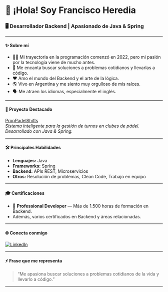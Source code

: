 # 👋 ¡Hola! Soy Francisco Heredia

### 🖥️ Desarrollador Backend | Apasionado de Java & Spring

---

#### ✨ Sobre mí

- 👨‍💻 Mi trayectoria en la programación comenzó en 2022, pero mi pasión por la tecnología viene de mucho antes.
- 🧠 Me encanta buscar soluciones a problemas cotidianos y llevarlas a código.
- ❤️ Amo el mundo del Backend y el arte de la lógica.
- 🌎 Vivo en Argentina y me siento muy orgulloso de mis raíces.
- 🗣️ Me atraen los idiomas, especialmente el inglés.

---

#### 🚀 Proyecto Destacado

[PropPadelShifts](https://github.com/HerediaFrancisco/PropPadelShifts)  
_Sistema inteligente para la gestión de turnos en clubes de pádel. Desarrollado con Java & Spring._

---

#### 🛠️ Principales Habilidades

- **Lenguajes:** Java
- **Frameworks:** Spring
- **Backend:** APIs REST, Microservicios
- **Otros:** Resolución de problemas, Clean Code, Trabajo en equipo

---

#### 🎓 Certificaciones

- 🏅 **Professional Developer** — Más de 1.500 horas de formación en Backend.
- Además, varios certificados en Backend y áreas relacionadas.

---

#### 🌐 Conecta conmigo

[![LinkedIn](https://img.shields.io/badge/-HerediaFrancisco-blue?style=flat-square&logo=Linkedin&logoColor=white&link=https://www.linkedin.com/in/herediafranciscol/)](https://www.linkedin.com/in/herediafranciscol/)

---

#### ⚡ Frase que me representa

> “Me apasiona buscar soluciones a problemas cotidianos de la vida y llevarlo a código.”

---

<!--
**HerediaFrancisco/HerediaFrancisco** es un repositorio ✨ especial ✨ porque su `README.md` (este archivo) aparece en tu perfil de GitHub.
-->

